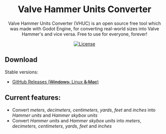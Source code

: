 <p align="center">
    <h1 align = "center">Valve Hammer Units Converter</h1>
</p>
<p align="center">
    Valve Hammer Units Converter (VHUC) is an open source free tool which was made with Godot Engine, for converting real-world sizes into Valve Hammer's and vice versa. Free to use for everyone, forever!
</p>
<p align="center">
    <a href="https://github.com/Orama-Interactive/Pixelorama/blob/master/LICENSE">
        <img src="https://img.shields.io/github/license/degradka/Valve-Hammer-Units-Converter.svg" alt="License" />
    </a>
</p>

## Download
Stable versions:
- [GitHub Releases (~~Windows,~~ Linux ~~& Mac~~)](https://github.com/degradka/Valve-Hammer-Units-Converter/releases)

## Current features:
- Convert *meters*, *decimeters*, *centimeters*, *yards*, *feet* and *inches* into *Hammer units* and *Hammer skybox units*
- Convert *Hammer units* and *Hammer skybox units* into *meters*, *decimeters*, *centimeters*, *yards*, *feet* and *inches*
